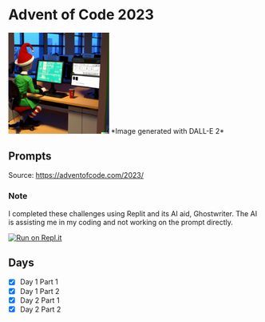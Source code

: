 # Advent of Code 2023

<img src="images/adventofcodeimage_dalle.png" alt="image generated with Dall-E 2" width="40%"/>
*Image generated with DALL-E 2*

## Prompts
Source: https://adventofcode.com/2023/

### Note
I completed these challenges using Replit and its AI aid, Ghostwriter. The AI is assisting me in my coding and not working on the prompt directly.

[<img src="https://replit.com/badge/github/Gauging9004/2023-AdventofCode" alt="Run on Repl.it" style="height:50px;"/>](https://replit.com/@Gauging9004/2023-AdventofCode?v=1)

## Days
- [X] Day 1 Part 1
- [X] Day 1 Part 2
- [X] Day 2 Part 1
- [X] Day 2 Part 2
